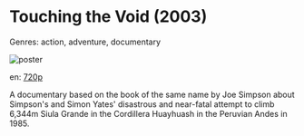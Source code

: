 # Touching the Void (2003)

Genres: action, adventure, documentary

![poster](http://image.tmdb.org/t/p/w500/ozExRDtiwDqyIcRfZ7Zi14EPbiX.jpg)

en:
  [720p](magnet:?xt=urn:btih:3C6E7007453CCF487012E601DDCC6923AD52AC3D&tr=udp://glotorrents.pw:6969/announce&tr=udp://tracker.opentrackr.org:1337/announce&tr=udp://torrent.gresille.org:80/announce&tr=udp://tracker.openbittorrent.com:80&tr=udp://tracker.coppersurfer.tk:6969&tr=udp://tracker.leechers-paradise.org:6969&tr=udp://p4p.arenabg.ch:1337&tr=udp://tracker.internetwarriors.net:1337)
  


A documentary based on the book of the same name by Joe Simpson about Simpson's and Simon Yates' disastrous and near-fatal attempt to climb 6,344m Siula Grande in the Cordillera Huayhuash in the Peruvian Andes in 1985.
